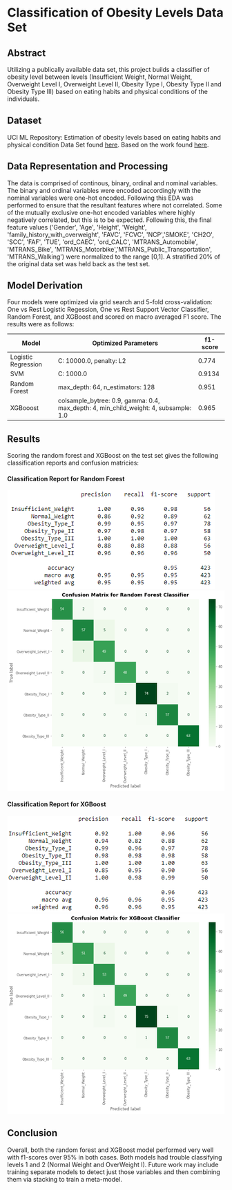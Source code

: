 # Classification of Obesity Levels Data Set

## Abstract
Utilizing a publically available data set, this project builds a classifier of obesity level between levels (Insufficient Weight, Normal Weight, Overweight Level I, Overweight Level II, Obesity Type I, Obesity Type II and Obesity Type III) based on eating habits and physical conditions of the individuals. 

## Dataset
UCI ML Repository: Estimation of obesity levels based on eating habits and physical condition Data Set found [here](https://archive.ics.uci.edu/ml/datasets/Estimation+of+obesity+levels+based+on+eating+habits+and+physical+condition+#). Based on the work found [here](https://www.sciencedirect.com/science/article/pii/S2352340919306985?via%3Dihub).

## Data Representation and Processing
The data is comprised of continous, binary, ordinal and nominal variables. The binary and ordinal variables were encoded accordingly with the nominal variables were one-hot encoded.  Following this EDA was performed to ensure that the resultant features where not correlated. Some of the mutually exclusive one-hot encoded variables where highly negatively correlated, but this is to be expected. Following this, the final feature values ('Gender', 'Age', 'Height', 'Weight', 'family_history_with_overweight', 'FAVC', 'FCVC', 'NCP','SMOKE', 'CH2O', 'SCC', 'FAF', 'TUE', 'ord_CAEC', 'ord_CALC', 'MTRANS_Automobile', 'MTRANS_Bike', 'MTRANS_Motorbike','MTRANS_Public_Transportation', 'MTRANS_Walking') were normalized to the range [0,1].  A stratified 20% of the original data set was held back as the test set.

## Model Derivation
Four models were optimized via grid search and 5-fold cross-validation: One vs Rest Logistic Regession, One vs Rest Support Vector Classifier, Random Forest, and XGBoost and scored on macro averaged F1 score.  The results were as follows:

| Model | Optimized Parameters | f1-score|
|-------|----------------------|---------|
| Logistic Regression | C: 10000.0, penalty: L2 | 0.774 |
| SVM | C: 1000.0 | 0.9134|
| Random Forest | max_depth: 64, n_estimators: 128 | 0.951 |
| XGBooost | colsample_bytree: 0.9, gamma: 0.4, max_depth: 4, min_child_weight: 4, subsample: 1.0 | 0.965 |

## Results
Scoring the random forest and XGBoost on the test set gives the following classification reports and confusion matricies:

#### Classification Report for Random Forest
![](https://github.com/jgalloway42/classification_of_obesity_levels/blob/main/obesity_rf_report.png)
<br>
![](https://github.com/jgalloway42/classification_of_obesity_levels/blob/main/obesity_rf_cfmatrix.png)

#### Classification Report for XGBoost
![](https://github.com/jgalloway42/classification_of_obesity_levels/blob/main/obesity_xgb_report.png)
<br>
![](https://github.com/jgalloway42/classification_of_obesity_levels/blob/main/obesity_xgboost_cfmatrix.png)

## Conclusion
Overall, both the random forest and XGBoost model performed very well with f1-scores over 95% in both cases. Both models had trouble classifying levels 1 and 2 (Normal Weight and OverWeight I). Future work may include training separate models to detect just those variables and then combining them via stacking to train a meta-model.


